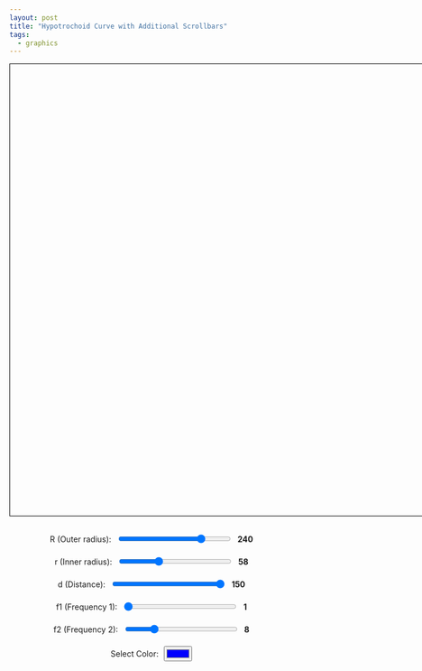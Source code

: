 ```yaml
---
layout: post
title: "Hypotrochoid Curve with Additional Scrollbars"
tags:
  - graphics
---
```


<style>
    canvas {
        display: block;
        margin: 0 auto;
        border: 1px solid black;
    }

    /* Desktop styles */
    @media screen and (min-width: 768px) {
        canvas {
            width: 800px;
            height: 800px;
        }
    }

    /* Mobile styles */
    @media screen and (max-width: 767px) {
        canvas {
            width: 90vw; /* Use 90% of viewport width */
            height: 90vw; /* Square canvas */
            max-width: 500px; /* Cap for larger mobile screens */
            max-height: 500px;
        }
    }

    .controls {
        margin-top: 20px;
        display: flex;
        flex-direction: column;
        align-items: center;
    }

    .control-group {
        margin: 10px 0;
        display: flex;
        align-items: center;
    }

    .control-group label {
        margin-right: 10px;
    }

    input[type="range"] {
        width: 200px;
    }

    .value-label {
        margin-left: 10px;
        font-weight: bold;
    }
</style>

<canvas id="canvas"></canvas>

<div class="controls">
    <div class="control-group">
        <label for="R">R (Outer radius):</label>
        <input type="range" id="R" min="50" max="300" value="240">
        <span id="R-value" class="value-label">240</span>
    </div>
    <div class="control-group">
        <label for="r">r (Inner radius):</label>
        <input type="range" id="r" min="10" max="150" value="58">
        <span id="r-value" class="value-label">58</span>
    </div>
    <div class="control-group">
        <label for="d">d (Distance):</label>
        <input type="range" id="d" min="10" max="150" value="150">
        <span id="d-value" class="value-label">150</span>
    </div>
    <div class="control-group">
        <label for="f1">f1 (Frequency 1):</label>
        <input type="range" id="f1" min="1" max="30" value="1">
        <span id="f1-value" class="value-label">1</span>
    </div>
    <div class="control-group">
        <label for="f2">f2 (Frequency 2):</label>
        <input type="range" id="f2" min="1" max="30" value="8">
        <span id="f2-value" class="value-label">8</span>
    </div>
    <div class="control-group">
        <label for="color">Select Color:</label>
        <input type="color" id="color" value="#0000ff">
    </div>
</div>

<script>
    const canvas = document.getElementById('canvas');
    const ctx = canvas.getContext('2d');

    let R = 240;
    let r = 58;
    let d = 150;
    let selectedColor = '#0000ff';
    let f1 = 1;
    let f2 = 8;

    // Function to calculate the GCD
    function gcd(a, b) {
        return b ? gcd(b, a % b) : Math.abs(a);
    }

    // Set canvas dimensions based on CSS size and device pixel ratio
    function setCanvasSize() {
        const rect = canvas.getBoundingClientRect();
        const dpr = window.devicePixelRatio || 1;
        canvas.width = rect.width * dpr;
        canvas.height = rect.height * dpr;
        ctx.scale(dpr, dpr); // Adjust for high-DPI displays
    }

    function drawHypotrochoid() {
        setCanvasSize(); // Ensure canvas size is updated before drawing
        const width = canvas.getBoundingClientRect().width; // CSS width
        const height = canvas.getBoundingClientRect().height; // CSS height
        const centerX = width / 2;
        const centerY = height / 2;

        ctx.clearRect(0, 0, canvas.width, canvas.height);
        ctx.beginPath();
        ctx.strokeStyle = selectedColor;
        ctx.lineWidth = 2;

        const period = (2 * Math.PI * r) / gcd(R, r);
        for (let t = 0; t <= period; t += 0.01) {
            const x = centerX + (R - r) * Math.cos(f1 * t) * (1 + Math.cos(f2 * t)) + d * Math.cos(((R - r) / r) * t);
            const y = centerY + (R - r) * Math.sin(f1 * t) * (1 + Math.cos(f2 * t)) - d * Math.sin(((R - r) / r) * t);
            if (t === 0) ctx.moveTo(x, y);
            else ctx.lineTo(x, y);
        }

        ctx.stroke();
    }

    // Event listeners for controls
    document.getElementById('R').addEventListener('input', function () {
        R = parseInt(this.value);
        document.getElementById('R-value').innerText = this.value;
        drawHypotrochoid();
    });

    document.getElementById('r').addEventListener('input', function () {
        r = parseInt(this.value);
        document.getElementById('r-value').innerText = this.value;
        drawHypotrochoid();
    });

    document.getElementById('d').addEventListener('input', function () {
        d = parseInt(this.value);
        document.getElementById('d-value').innerText = this.value;
        drawHypotrochoid();
    });

    document.getElementById('color').addEventListener('input', function () {
        selectedColor = this.value;
        drawHypotrochoid();
    });

    document.getElementById('f1').addEventListener('input', function () {
        f1 = parseInt(this.value);
        document.getElementById('f1-value').innerText = this.value;
        drawHypotrochoid();
    });

    document.getElementById('f2').addEventListener('input', function () {
        f2 = parseInt(this.value);
        document.getElementById('f2-value').innerText = this.value;
        drawHypotrochoid();
    });

    // Redraw on window resize
    window.addEventListener('resize', drawHypotrochoid);

    // Initial draw
    drawHypotrochoid();
</script>
